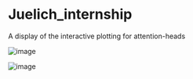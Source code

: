 # Juelich_internship
A display of the interactive plotting for attention-heads


![image](https://user-images.githubusercontent.com/22298702/222919840-6111567c-401a-44e1-8cd8-8c9fbb0e58a8.png)

![image](https://user-images.githubusercontent.com/22298702/222919844-6bd491cb-a86b-41da-b62c-5c1a856fd6a0.png)
